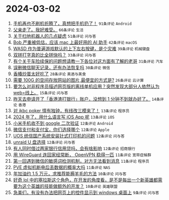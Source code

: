 # 2024-03-02

1. [手机再也不刷机折腾了，真想把手机扔了！](https://www.v2ex.com/t/1019996) `91条评论` `Android`
1. [父亲走了。我好难受。](https://www.v2ex.com/t/1020051) `66条评论` `生活`
1. [关于扫地机器人的几点疑虑](https://www.v2ex.com/t/1019971) `51条评论` `问与答`
1. [Bob 严重被低估，应该 mac 上最好用的 AI 助手](https://www.v2ex.com/t/1019994) `42条评论` `macOS`
1. [WASD 作为普遍游戏默认的上下左右按键，是个灾难](https://www.v2ex.com/t/1019987) `39条评论` `机械键盘`
1. [双拼打字真的比全拼快吗？](https://www.v2ex.com/t/1020030) `33条评论` `问与答`
1. [有个关于车险续保的问题想请教一下各位对这方面有了解的老哥](https://www.v2ex.com/t/1020020) `31条评论` `汽车`
1. [误删微信聊天记录，还有办法恢复吗](https://www.v2ex.com/t/1019969) `30条评论` `微信`
1. [香椿炒蛋太好吃了](https://www.v2ex.com/t/1020001) `28条评论` `美酒与美食`
1. [需要 100G 的空间存放网站的图片,最便宜的方式是?](https://www.v2ex.com/t/1019979) `26条评论` `云计算`
1. [要怎么对非程序员描述网页版的离线单机应用？突然发现大部分人依然认为 web=线上。](https://www.v2ex.com/t/1020006) `15条评论` `问与答`
1. [昨天去申请开了「香港渣打银行」账户，没想到 1 分钟不到就办好了。](https://www.v2ex.com/t/1019965) `14条评论` `香港`
1. [对 ikbc poker 情有独钟，有线改三模来了！](https://www.v2ex.com/t/1020019) `13条评论` `程序员`
1. [2024 年了，用什么语言写 iOS App 呢](https://www.v2ex.com/t/1019961) `13条评论` `iOS`
1. [小米手机收不到 google 二次验证](https://www.v2ex.com/t/1020005) `12条评论` `Android`
1. [微信支付和支付宝，你们选择哪个](https://www.v2ex.com/t/1019995) `12条评论` `Apple`
1. [UOS 统信国产系统安装针式打印机的问题](https://www.v2ex.com/t/1019986) `12条评论` `问与答`
1. [unraid U 盘选择](https://www.v2ex.com/t/1019974) `12条评论` `问与答`
1. [有人同时借过两家银行信用贷吗，会有啥影响](https://www.v2ex.com/t/1019968) `12条评论` `招商银行`
1. [用 WireGuard 连回家经常断， OpenVPN 稳得一匹](https://www.v2ex.com/t/1020069) `11条评论` `宽带症候群`
1. [第一回遇到微信的敏感词检测机制，对方无法看到消息](https://www.v2ex.com/t/1020065) `11条评论` `程序员`
1. [PVE 虚拟机断电后丢数据的概率大吗](https://www.v2ex.com/t/1019997) `11条评论` `NAS`
1. [年加油约 1.5 万元，求推荐能褥羊毛的方法](https://www.v2ex.com/t/1020083) `10条评论` `问与答`
1. [好奇 lol 中的塞拉斯这个角色，在开发的角度看，是不是每出一个新英雄都需要为这个英雄的技能做额外的开发？](https://www.v2ex.com/t/1019980) `10条评论` `英雄联盟`
1. [急美们，有没有办法把网页上的控件显示到 windows 桌面上](https://www.v2ex.com/t/1019991) `9条评论` `问与答`
